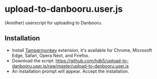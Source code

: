 # upload-to-danbooru.user.js

(Another) userscript for uploading to Danbooru.

## Installation

* Install [Tampermonkey](https://tampermonkey.net/) extension, it's available for Chrome, Microsoft Edge, Safari, Opera Next, and Firefox.
* Download the script: https://github.com/hdk5/upload-to-danbooru.user.js/raw/master/upload-to-danbooru.user.js
* An installation prompt will appear. Accept the installation.
